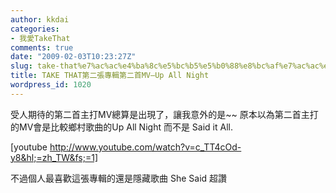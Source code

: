 ```yaml
---
author: kkdai
categories:
- 我愛TakeThat
comments: true
date: "2009-02-03T10:23:27Z"
slug: take-that%e7%ac%ac%e4%ba%8c%e5%bc%b5%e5%b0%88%e8%bc%af%e7%ac%ac%e4%ba%8c%e9%a6%96mv-up-all-night
title: TAKE THAT第二張專輯第二首MV–Up All Night
wordpress_id: 1020
---
```


 

受人期待的第二首主打MV總算是出現了，讓我意外的是~~ 原本以為第二首主打的MV會是比較鄉村歌曲的Up All Night 而不是 Said it All.

 

[youtube http://www.youtube.com/watch?v=c_TT4cOd-y8&hl;=zh_TW&fs;=1]  

 

不過個人最喜歡這張專輯的還是隱藏歌曲 She Said 超讚
